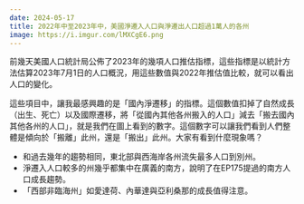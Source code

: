 ```yaml
---
date: 2024-05-17
title: 2022年中至2023年中，美國淨遷入人口與淨遷出人口超過1萬人的各州
image: https://i.imgur.com/lMXCgE6.png
---
```

前幾天美國人口統計局公佈了2023年的幾項人口推估指標，這些指標是以統計方法估算2023年7月1日的人口概況，用這些數值與2022年推估值比較，就可以看出人口的變化。

這些項目中，讓我最感興趣的是「國內淨遷移」的指標。這個數值扣掉了自然成長（出生、死亡）以及國際遷移，將「從國內其他各州搬入的人口」減去「搬去國內其他各州的人口」，就是我們在圖上看到的數字。這個數字可以讓我們看到人們整體是傾向於「搬離」此州，還是「搬出」此州。大家有看到什麼現象嗎？

* 和過去幾年的趨勢相同，東北部與西海岸各州流失最多人口到別州。
* 淨遷入人口較多的州幾乎都集中在廣義的南方，說明了在EP175提過的南方人口成長趨勢。
* 「西部非臨海州」如愛達荷、內華達與亞利桑那的成長值得注意。